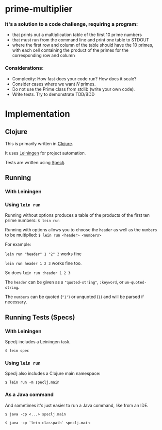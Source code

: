 # prime-multiplier

### It's a solution to a code challenge, requiring a program:
* that prints out a multiplication table of the first 10 prime numbers
* that must run from the command line and print one table to STDOUT
* where the first row and column of the table should have the 10 primes, with each cell containing the product of the primes for the corresponding row and column

### Considerations:
* Complexity: How fast does your code run? How does it scale?
* Consider cases where we want *N* primes.
* Do not use the Prime class from stdlib (write your own code).
* Write tests. Try to demonstrate TDD/BDD

# Implementation
## Clojure
This is primarily written in [Clojure](http://clojure.org/).

It uses [Leiningen](http://leiningen.org/) for project automation.

Tests are written using [Speclj](https://github.com/slagyr/speclj).

## Running

### With Leiningen
### Using `lein run`
Running without options produces a table of the products of the first ten prime numbers:
`$ lein run`

Running with options allows you to choose the `header` as well as the `numbers` to be multiplied:
`$ lein run <header> <numbers>`

For example:

`lein run "header" 1 "2" 3` works fine

`lein run header 1 2 3` works fine too.

So does `lein run :header 1 2 3`

The `header` can be given as a `"quoted-string"`, `:keyword`, or `un-quoted-string`. 

The `numbers` can be quoted (`"1"`) or unquoted (`1`) and will be parsed if necessary. 

## Running Tests (Specs)

### With Leiningen
Speclj includes a Leiningen task.

`$ lein spec`

### Using `lein run`
Speclj also includes a Clojure main namespace:

`$ lein run -m speclj.main`

### As a Java command
And sometimes it's just easier to run a Java command, like from an IDE.

`$ java -cp <...> speclj.main`

```
$ java -cp `lein classpath` speclj.main
```